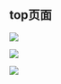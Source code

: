 ## top页面

![](file://C:\Personal\Documents/IkMarkdown/.assets/项目5页面编写.md1183937.8709562.png)

![](file://C:\Personal\Documents/IkMarkdown/.assets/项目5页面编写.md1183954.1419548.png)

![](file://C:\Personal\Documents/IkMarkdown/.assets/项目5页面编写.md1184026.4269618.png)
